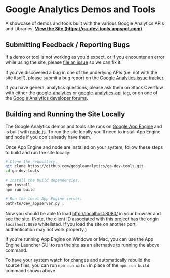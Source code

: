 Google Analytics Demos and Tools
================================

A showcase of demos and tools built with the various Google Analytics APIs and Libraries.
**[View the Site (https://ga-dev-tools.appspot.com)](https://ga-dev-tools.appspot.com)**

## Submitting Feedback / Reporting Bugs

If a demo or tool is not working as you'd expect, or if you encounter an error while using the site, please [file an issue](https://github.com/googleanalytics/ga-dev-tools/issues/new) so we can fix it.

If you've discovered a bug in one of the underlying APIs (i.e. not with the site itself), please submit a bug report on the [Google Analytics issue tracker](https://code.google.com/p/analytics-issues/).

If you have general analytics questions, please ask them on Stack Overflow with either the [google-analytics](http://stackoverflow.com/questions/tagged/google-analytics) or [google-analytics-api](http://stackoverflow.com/questions/tagged/google-analytics-api) tag, or on one of the [Google Analytics developer forums](https://developers.google.com/analytics/community/#developer-discussion-groups).

## Building and Running the Site Locally

The Google Analytics demos and tools site runs on [Google App Engine](https://cloud.google.com/appengine/) and is built with [node.js](http://nodejs.org/). To run the site locally you'll need to install App Engine and node if you don't already have them.

Once App Engine and node are installed on your system, follow these steps to build and run the site locally:

```sh
# Clone the repository.
git clone https://github.com/googleanalytics/ga-dev-tools.git
cd ga-dev-tools

# Install the build dependencies.
npm install
npm run build

# Run the local App Engine server.
path/to/dev_appserver.py .
```

Now you should be able to load [http://localhost:8080/](http://localhost:8080/) in your browser and see the site. (Note, the client ID associated with this project has the origin `localhost:8080` whitelisted. If you load the site on another port, authentication may not work property.)

If you're running App Engine on Windows or Mac, you can use the App Engine Launcher GUI to run the site as an alternative to running the above command.

To have your system watch for changes and automatically rebuild the source files, you can run `npm run watch` in place of the `npm run build` command shown above.

